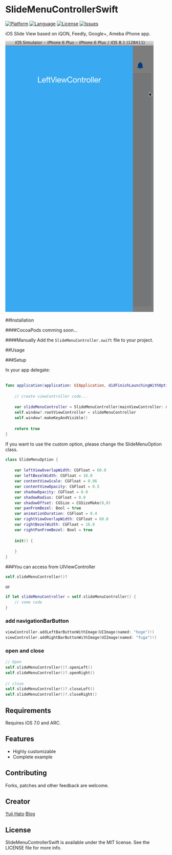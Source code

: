 SlideMenuControllerSwift
========================

[![Platform](http://img.shields.io/badge/platform-ios-blue.svg?style=flat
)](https://developer.apple.com/iphone/index.action)
[![Language](http://img.shields.io/badge/language-swift-brightgreen.svg?style=flat
)](https://developer.apple.com/swift)
[![License](http://img.shields.io/badge/license-MIT-lightgrey.svg?style=flat
)](http://mit-license.org)
[![Issues](https://img.shields.io/github/issues/dekatotoro/SlideMenuControllerSwift.svg?style=flat
)](https://github.com/dekatotoro/SlideMenuControllerSwift/issues?state=open)



iOS Slide View based on iQON, Feedly, Google+, Ameba iPhone app.

![sample](Screenshots/SlideMenuControllerSwift.gif)

##Installation

####CocoaPods
comming soon...

####Manually
Add the `SlideMenuController.swift` file to your project. 

##Usage

###Setup

In your app delegate:

```swift

func application(application: UIApplication, didFinishLaunchingWithOptions launchOptions: [NSObject: AnyObject]?) -> Bool {

    // create viewController code...
        
    var slideMenuController = SlideMenuController(mainViewController: mainViewController, leftMenuViewController: leftViewController, rightMenuViewController: rightViewController)
    self.window?.rootViewController = slideMenuController
    self.window?.makeKeyAndVisible()    

    return true
}
```

If you want to use the custom option, please change the SlideMenuOption class.

```swift
class SlideMenuOption {
    
    var leftViewOverlapWidth: CGFloat = 60.0
    var leftBezelWidth: CGFloat = 16.0
    var contentViewScale: CGFloat = 0.96
    var contentViewOpacity: CGFloat = 0.5
    var shadowOpacity: CGFloat = 0.0
    var shadowRadius: CGFloat = 0.0
    var shadowOffset: CGSize = CGSizeMake(0,0)
    var panFromBezel: Bool = true
    var animationDuration: CGFloat = 0.4
    var rightViewOverlapWidth: CGFloat = 60.0
    var rightBezelWidth: CGFloat = 16.0
    var rightPanFromBezel: Bool = true
    
    init() {
        
    }
}
```

###You can access from UIViewController

```swift
self.slideMenuController()?
```
or
```swift
if let slideMenuController = self.slideMenuController() {
    // some code
}
```
### add navigationBarButton 
```swift
viewController.addLeftBarButtonWithImage(UIImage(named: "hoge")!)
viewController.addRightBarButtonWithImage(UIImage(named: "fuga")!)
```

### open and close
```swift
// Open
self.slideMenuController()?.openLeft()
self.slideMenuController()?.openRight()

// close
self.slideMenuController()?.closeLeft()
self.slideMenuController()?.closeRight()
```

## Requirements
Requires iOS 7.0 and ARC.

## Features
- Highly customizable
- Complete example


## Contributing

Forks, patches and other feedback are welcome.

## Creator

[Yuji Hato](https://github.com/dekatotoro) 
[Blog](http://buzzmemo.blogspot.jp/)

## License

SlideMenuControllerSwift is available under the MIT license. See the LICENSE file for more info.
